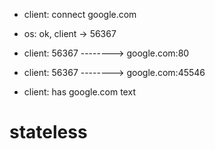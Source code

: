 - client: connect google.com
- os: ok, client -> 56367

- client: 56367 --------> google.com:80
- client: 56367 --------> google.com:45546

- client: has google.com text


# stateless
